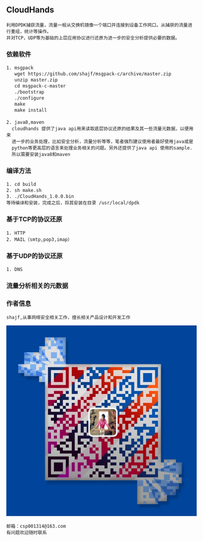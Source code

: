 ## CloudHands
``` 
利用DPDK捕获流量，流量一般从交换机镜像一个端口并连接到设备工作网口。从捕获的流量进行重组，统计等操作。
并对TCP，UDP等为基础的上层应用协议进行还原为进一步的安全分析提供必要的数据。 

```

### 依赖软件
```
1. msgpack
   wget https://github.com/shajf/msgpack-c/archive/master.zip
   unzip master.zip
   cd msgpack-c-master
   ./bootstrap
   ./configure
   make 
   make install
   
2. java8,maven
  cloudhands 提供了java api用来读取底层协议还原的结果及其一些流量元数据，以便用来
  进一步的业务处理，比如安全分析，流量分析等等，笔者强烈建议使用者最好使用java或是
  python等更高层的语言来处理业务相关的问题。另外还提供了java api 使用的sample.
  所以需要安装java8和maven
```

### 编译方法
```
1. cd build
2. sh make.sh
3. ./CloudHands_1.0.0.bin
等待编译和安装，完成之后，将其安装在目录 /usr/local/dpdk
```

### 基于TCP的协议还原
```
1. HTTP
2. MAIL（smtp,pop3,imap）

```
### 基于UDP的协议还原
```
1. DNS

```
### 流量分析相关的元数据


### 作者信息
```
shajf,从事网络安全相关工作，擅长相关产品设计和开发工作

```
![微信二维码](image/wxin.png)
```
邮箱：csp001314@163.com
有问题欢迎随时联系

```


